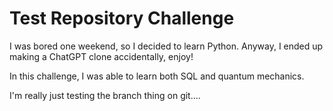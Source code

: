 # Test Repository Challenge

I was bored one weekend, so I decided to learn Python. Anyway, I ended up making a ChatGPT clone accidentally, enjoy!

In this challenge, I was able to learn both SQL and quantum mechanics.

I'm really just testing the branch thing on git....